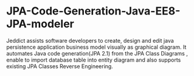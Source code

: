 # JPA-Code-Generation-Java-EE8-JPA-modeler
Jeddict assists software developers to create, design and edit java persistence application business model visually as graphical diagram.
 It automates Java code generation(JPA 2.1) from the JPA Class Diagrams , enable to import database table into entity diagram and also supports
 existing JPA Classes Reverse Engineering. 
